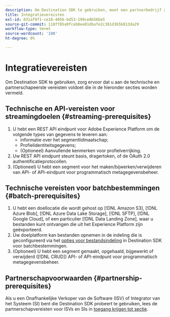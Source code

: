 ```yaml
---
description: Om Destination SDK te gebruiken, moet een partnerbedrijf aan de eerste vereisten voldoen die in dit document worden vermeld.
title: Integratievereisten
exl-id: 031af9f1-ce18-4056-bd53-199ce8b56be5
source-git-commit: 118ff85a9fceb8ee81dbafe2c381d365b813da29
workflow-type: tm+mt
source-wordcount: '198'
ht-degree: 0%

---
```


# Integratievereisten

Om Destination SDK te gebruiken, zorg ervoor dat u aan de technische en partnerschapeerste vereisten voldoet die in de hieronder secties worden vermeld.

## Technische en API-vereisten voor streamingdoelen {#streaming-prerequisites}

1. U hebt een REST API eindpunt voor Adobe Experience Platform om de volgende types van gegevens te leveren aan:
   * informatie over het segmentlidmaatschap;
   * Profielidentiteitsgegevens;
   * (Optioneel) Aanvullende kenmerken voor profielverrijking.
2. Uw REST API eindpunt steunt basis, dragertoken, of de OAuth 2.0 authentificatieprotocollen.
3. (Optioneel) U hebt een segment voor het maken/bijwerken/verwijderen van API- of API-eindpunt voor programmatisch metagegevensbeheer.

## Technische vereisten voor batchbestemmingen {#batch-prerequisites}

1. U hebt een doellocatie die wordt gehost op [!DNL Amazon S3], [!DNL Azure Blob], [!DNL Azure Data Lake Storage], [!DNL SFTP], [!DNL Google Cloud], of een particulier [!DNL Data Landing Zone], waar u bestanden kunt ontvangen die uit het Experience Platform zijn geëxporteerd.
2. Uw doelplatform kan bestanden opnemen in de indeling die is geconfigureerd via het [opties voor bestandsindeling](functionality/destination-server/file-formatting.md) in Destination SDK voor batchbestemmingen.
3. (Optioneel) U hebt een segment gemaakt, opgehaald, bijgewerkt of verwijderd ([!DNL CRUD]) API- of API-eindpunt voor programmatisch metagegevensbeheer.

## Partnerschapvoorwaarden {#partnership-prerequisites}

Als u een Onafhankelijke Verkoper van de Software (ISV) of Integrator van het Systeem (SI) bent die Destination SDK probeert te gebruiken, lees de partnerschapvereisten voor ISVs en SIs in [toegang krijgen tot sectie](overview.md#get-access).
